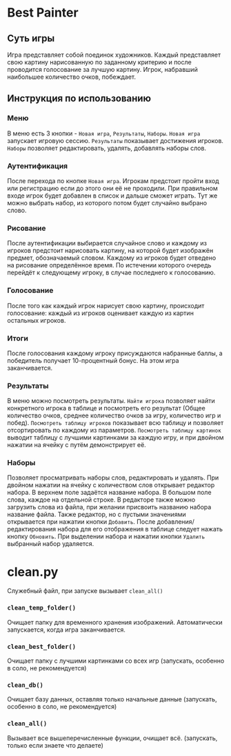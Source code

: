 # Best Painter

## Суть игры

Игра представляет собой поединок художников. Каждый представляет свою картину нарисованную по заданному критерию и после
проводится голосование за лучшую картину. Игрок, набравший наибольшее количество очков, побеждает.

## Инструкция по использованию

### Меню

В меню есть 3 кнопки - ```Новая игра```, ```Результаты```, ```Наборы```.
```Новая игра``` запускает игровую сессию.
```Результаты``` показывает достижения игроков.
```Наборы``` позволяет редактировать, удалять, добавлять наборы слов.

### Аутентификация

После перехода по кнопке ```Новая игра```. Игрокам предстоит пройти вход или регистрацию если до этого они её не
проходили. При правильном входе игрок будет добавлен в список и дальше сможет играть. Тут же можно выбрать набор, из
которого потом будет случайно выбрано слово.

### Рисование

После аутентификации выбирается случайное слово и каждому из игроков предстоит нарисовать картину, на которой будет
изображён предмет, обозначаемый словом. Каждому из игроков будет отведено на рисование определённое время. По истечении
которого очередь перейдёт к следующему игроку, в случае последнего к голосованию.

### Голосование

После того как каждый игрок нарисует свою картину, происходит голосование: каждый из игроков оценивает каждую из картин
остальных игроков.

### Итоги

После голосования каждому игроку присуждаются набранные баллы, а победитель получает 10-процентный бонус. На этом игра
заканчивается.

### Результаты

В меню можно посмотреть результаты.
```Найти игрока``` позволяет найти конкретного игрока в таблице и посмотреть его результат
(Общее количество очков, среднее количество очков за игру, количество игр и побед).
```Посмотреть таблицу игроков``` показывает всю таблицу и позволяет отсортировать по каждому из параметров.
```Посмотреть таблицу картинок``` выводит таблицу с лучшими картинками за каждую игру, и при двойном нажатии на ячейку с
путём демонстрирует её.

### Наборы

Позволяет просматривать наборы слов, редактировать и удалять. При двойном нажатии на ячейку с количеством слов открывает
редактор набора. В верхнем поле задаётся название набора. В большом поле слова, каждое на отдельной строке. В редакторе
также можно загрузить слова из файла, при желании присвоить названию набора название файла. Также редактор, но с пустыми
значениями открывается при нажатии кнопки ```Добавить```. После добавления/редактирования набора для его отображения в
таблице следует нажать кнопку
```Обновить```. При выделении набора и нажатии кнопки ```Удалить``` выбранный набор удаляется.

# clean.py

Служебный файл, при запуске вызывает ```clean_all()```

### ```clean_temp_folder()```

Очищает папку для временного хранения изображений. Автоматически запускается, когда игра заканчивается.

### ```clean_best_folder()```

Очищает папку с лучшими картинками со всех игр (запускать, особенно в соло, не рекомендуется)

### ```clean_db()```

Очищает базу данных, оставляя только начальные данные (запускать, особенно в соло, не рекомендуется)

### ```clean_all()```

Вызывает все вышеперечисленные функции, очищает всё. (запускать, только если знаете что делаете)
